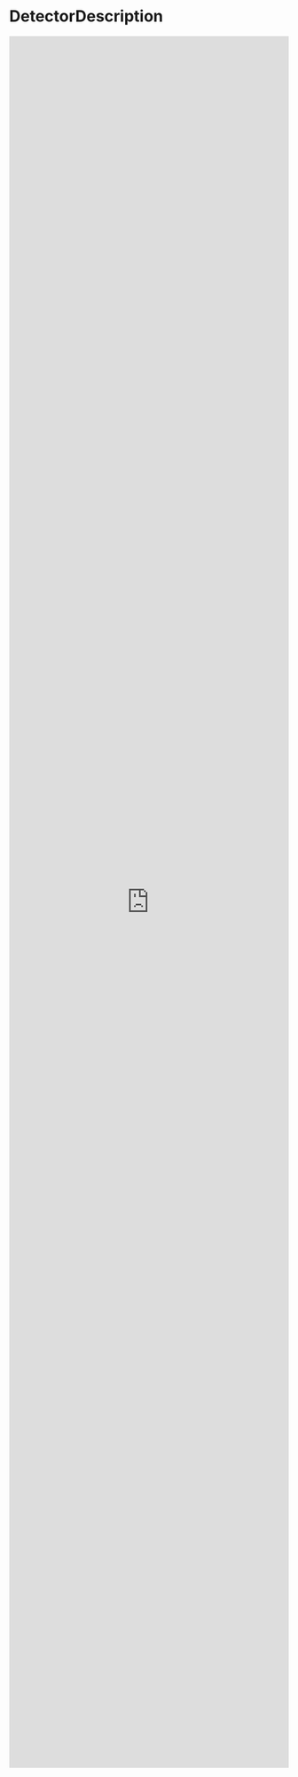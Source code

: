 # DetectorDescription
<!-- https://docs.google.com/document/d/1vX56kzBmc5JR2Ky1rHyYkQOLbiCwUIW9QzCcYQ1CtI4/edit?usp=sharing -->
<html>
<iframe width="100%" height="80%" frameborder="0" src="https://docs.google.com/document/d/e/2PACX-1vTOVUnvzVIVtu_5ZemUXvwHwWQJGc7aeyG8iOIAcGZP41DpDq3qnT1TmoPvCYs_FKuT5R1mWta0kbPJ/pub?embedded=true"></iframe>
</html>
